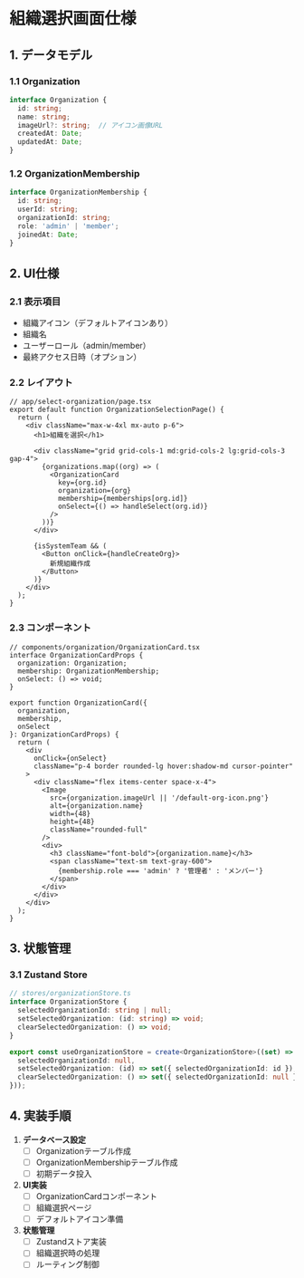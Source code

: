 # 組織選択画面仕様

## 1. データモデル

### 1.1 Organization
```typescript
interface Organization {
  id: string;
  name: string;
  imageUrl?: string;  // アイコン画像URL
  createdAt: Date;
  updatedAt: Date;
}
```

### 1.2 OrganizationMembership
```typescript
interface OrganizationMembership {
  id: string;
  userId: string;
  organizationId: string;
  role: 'admin' | 'member';
  joinedAt: Date;
}
```

## 2. UI仕様

### 2.1 表示項目
- 組織アイコン（デフォルトアイコンあり）
- 組織名
- ユーザーロール（admin/member）
- 最終アクセス日時（オプション）

### 2.2 レイアウト
```tsx
// app/select-organization/page.tsx
export default function OrganizationSelectionPage() {
  return (
    <div className="max-w-4xl mx-auto p-6">
      <h1>組織を選択</h1>
      
      <div className="grid grid-cols-1 md:grid-cols-2 lg:grid-cols-3 gap-4">
        {organizations.map((org) => (
          <OrganizationCard
            key={org.id}
            organization={org}
            membership={memberships[org.id]}
            onSelect={() => handleSelect(org.id)}
          />
        ))}
      </div>
      
      {isSystemTeam && (
        <Button onClick={handleCreateOrg}>
          新規組織作成
        </Button>
      )}
    </div>
  );
}
```

### 2.3 コンポーネント
```tsx
// components/organization/OrganizationCard.tsx
interface OrganizationCardProps {
  organization: Organization;
  membership: OrganizationMembership;
  onSelect: () => void;
}

export function OrganizationCard({
  organization,
  membership,
  onSelect
}: OrganizationCardProps) {
  return (
    <div
      onClick={onSelect}
      className="p-4 border rounded-lg hover:shadow-md cursor-pointer"
    >
      <div className="flex items-center space-x-4">
        <Image
          src={organization.imageUrl || '/default-org-icon.png'}
          alt={organization.name}
          width={48}
          height={48}
          className="rounded-full"
        />
        <div>
          <h3 className="font-bold">{organization.name}</h3>
          <span className="text-sm text-gray-600">
            {membership.role === 'admin' ? '管理者' : 'メンバー'}
          </span>
        </div>
      </div>
    </div>
  );
}
```

## 3. 状態管理

### 3.1 Zustand Store
```typescript
// stores/organizationStore.ts
interface OrganizationStore {
  selectedOrganizationId: string | null;
  setSelectedOrganization: (id: string) => void;
  clearSelectedOrganization: () => void;
}

export const useOrganizationStore = create<OrganizationStore>((set) => ({
  selectedOrganizationId: null,
  setSelectedOrganization: (id) => set({ selectedOrganizationId: id }),
  clearSelectedOrganization: () => set({ selectedOrganizationId: null }),
}));
```

## 4. 実装手順

1. **データベース設定**
   - [ ] Organizationテーブル作成
   - [ ] OrganizationMembershipテーブル作成
   - [ ] 初期データ投入

2. **UI実装**
   - [ ] OrganizationCardコンポーネント
   - [ ] 組織選択ページ
   - [ ] デフォルトアイコン準備

3. **状態管理**
   - [ ] Zustandストア実装
   - [ ] 組織選択時の処理
   - [ ] ルーティング制御 
